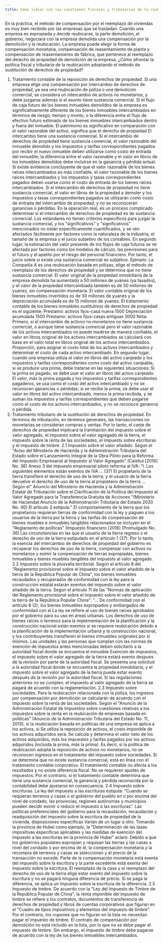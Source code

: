 ```yaml
---
title: Cómo lidiar con las cuestiones fiscales y tributarias de la reubicación de políticas mediante el reemplazo de los derechos de propiedad
---
```

En la práctica, el método de compensación por el reemplazo de viviendas es muy bien recibido por las empresas que se trasladan. Cuando una empresa es expropiada y decide reubicarse, la parte demolición, el gobierno, negociará con la empresa demolida una compensación por la demolición y la reubicación. La empresa puede elegir la forma de compensación monetaria, compensación de reasentamiento de planta y compensación de reasentamiento de fábrica, que pertenece al reemplazo del derecho de propiedad de demolición de la empresa. ¿Cómo afrontar la política fiscal y tributaria de la reubicación adoptando el método de sustitución de derechos de propiedad?
<!-- more -->
1. Tratamiento contable de la reposición de derechos de propiedad. Si una empresa elige una compensación por intercambio de derechos de propiedad, ya sea una reubicación de póliza o una demolición comercial, se considera un intercambio de activos no monetarios, y debe juzgarse además si el asunto tiene sustancia comercial. Si el flujo de caja futuro de los bienes inmuebles demolidos de la empresa es significativamente diferente de los bienes inmuebles intercambiados en términos de riesgo, tiempo y monto, o la diferencia entre el flujo de efectivo futuro estimado de los bienes inmuebles intercambiados dentro y fuera del inmueble. El patrimonio es significativo en comparación con el valor razonable del activo, significa que el derecho de propiedad El intercambio tiene una sustancia comercial. Si el intercambio de derechos de propiedad tiene sustancia comercial, el valor razonable del inmueble demolido y los impuestos y tarifas correspondientes pagados por recibir el nuevo inmueble deben utilizarse como costo de entrada del inmueble; la diferencia entre el valor razonable y el valor en libros de los inmuebles demolidos debe incluirse en la ganancia y pérdida actual. Si existe evidencia concluyente de que el valor razonable de los bienes raíces intercambiados es más confiable, el valor razonable de los bienes raíces intercambiados y los impuestos y tasas correspondientes pagados deben usarse como el costo de entrada de los bienes raíces intercambiados. Si el intercambio de derechos de propiedad no tiene sustancia comercial, el valor en libros de la propiedad a demoler y los impuestos y tasas correspondientes pagados se utilizarán como costo de entrada del intercambio de propiedad, y no se reconocerán ganancias o pérdidas. En la operación real, es un proceso complicado determinar si el intercambio de derechos de propiedad es de sustancia comercial. Los estándares no tienen criterios específicos para juzgar la sustancia comercial, y los "significativos" y "significativos" mencionados no están específicamente cuantificados, y se ven afectados fácilmente por factores como la naturaleza de la industria, el tamaño de la empresa y el juicio subjetivo de los contables. En segundo lugar, la estimación del valor presente de los flujos de caja futuros se ve afectada por factores como los modelos de cálculo, las previsiones para el futuro y el apetito por el riesgo del personal financiero. Por tanto, el juicio sobre si existe una sustancia comercial es subjetivo.
Ejemplo: La Compañía A es una reubicación basada en pólizas, elige el método de reemplazo de los derechos de propiedad y se determina que no tiene sustancia comercial. El valor original de la propiedad inmobiliaria de la empresa demolida ha aumentado a 50 millones de yuanes (ya tasados), y el valor de la propiedad intercambiada también es de 50 millones de yuanes, sin compensación monetaria. El valor contable original de los bienes inmuebles invertidos es de 30 millones de yuanes y la depreciación acumulada es de 15 millones de yuanes. El tratamiento contable de los bienes inmuebles sustitutivos de derechos de propiedad es el siguiente:
Préstamo: activos fijos-casa nueva 1500
Depreciación acumulada 1500
Préstamo: activos fijos-casas antiguas 3000
Nota: Primero, si el intercambio de activos no monetarios no tiene sustancia comercial, o aunque tiene sustancia comercial pero el valor razonable de los activos intercambiados no puede medirse de manera confiable, el valor en libros original de los activos intercambiados se calculará con base en el valor total en libros original de los activos intercambiados. Proporción, para asignar el costo total de los activos intercambiados y determinar el costo de cada activo intercambiado. En segundo lugar, cuando una empresa utiliza el valor en libros del activo canjeado y los impuestos y tarifas correspondientes como costo del activo canjeable, si se produce una prima, debe tratarse en las siguientes situaciones: Si la prima es pagado, se debe usar el valor en libros del activo canjeado. El valor, más la prima pagada y los impuestos y tarifas correspondientes pagaderos, se usa como el costo del activo intercambiado y no se reconocen ganancias o pérdidas; si se recibe la prima, se debe usar el valor en libros del activo intercambiado, menos la prima recibida, y se suman los impuestos y tarifas correspondientes que deben pagarse como el costo de los activos intercambiados, y no se reconoce ganancia o pérdida.
2. Tratamiento tributario de la sustitución de derechos de propiedad. En términos de tributación, en términos generales, las transacciones no monetarias se consideran compras y ventas. Por lo tanto, el canje de derechos de propiedad implicará la tramitación del impuesto sobre el valor agregado, el impuesto sobre el valor agregado de la tierra, el impuesto sobre la renta de las sociedades, el impuesto sobre escrituras y el impuesto de timbre.
2.1 Impuesto sobre el valor añadido. Según el "Aviso del Ministerio de Hacienda y la Administración Tributaria del Estado sobre el Lanzamiento Integral de la Obra Piloto para la Reforma del Impuesto Empresarial al Impuesto al Valor Agregado" (Caishui [2016] No. 36) Anexo 3 del impuesto empresarial piloto reforma al IVA: "I. Los siguientes elementos están exentos de IVA ... (37) El propietario de la tierra transfiere el derecho de uso de la tierra, y el usuario de la tierra devuelve el derecho de uso de la tierra al propietario de la tierra ... Según el" Anuncio del Ministerio de Hacienda y la Administración Estatal de Tributación sobre el Clarificación de la Política del Impuesto al Valor Agregado para la Transferencia Gratuita de Acciones "(Ministerio de Hacienda) Anuncio de la Administración Tributaria del Estado 2020 No. 40) El artículo 3 estipula:" El comportamiento de la tierra que los propietarios requieran tierras de conformidad con la ley y paguen a los usuarios de la tierra por la tierra y las tarifas de compensación de bienes muebles e inmuebles tangibles relacionados se incluyen en el "Reglamento de políticas" (Impuesto financiero [2016] [Promulgado No. 36) Las circunstancias en las que el usuario de la tierra regreso s el derecho de uso de la tierra estipulado en el artículo 1 (37). Por lo tanto, la esencia del intercambio de derechos de propiedad del gobierno es recuperar los derechos de uso de la tierra, compensar con activos no monetarios y eximir la compensación de tierras expropiadas, bienes inmuebles y bienes muebles tangibles del impuesto al valor agregado.
2.2 Impuesto sobre la plusvalía territorial. Según el artículo 8 del "Reglamento provisional sobre el impuesto sobre el valor añadido de la tierra de la República Popular de China", los bienes inmuebles recaudados y recuperados de conformidad con la ley para la construcción estatal estarán exentos del impuesto sobre el valor añadido de la tierra. Según el artículo 11 de las "Normas de aplicación del Reglamento provisional sobre el impuesto sobre el valor añadido de la tierra de la República Popular China": "... De conformidad con el artículo 8 (2), los bienes inmuebles expropiados y embargados de conformidad con el La ley se refiere al uso de bienes raíces aprobados por el gobierno para su uso en áreas urbanas. Los derechos de uso de bienes raíces o terrenos para la implementación de la planificación y la construcción nacional están exentos si se requiere reubicación debido a la planificación de la implementación urbana y la construcción nacional, y los contribuyentes transfieren el bienes inmuebles originales por sí mismos. Las unidades y las personas que cumplan con las normas de exención de impuestos antes mencionadas deben solicitarlo a la autoridad fiscal donde se encuentra el inmueble Exención de impuestos, el impuesto sobre el valor agregado de la tierra estará exento después de la revisión por parte de la autoridad fiscal. Se presenta una solicitud a la autoridad fiscal donde se encuentra la propiedad inmobiliaria, y el impuesto sobre el valor agregado de la tierra puede estar exento después de la revisión por la autoridad fiscal. Si las regulaciones anteriores no se cumplen, el impuesto al valor agregado de la tierra se pagará de acuerdo con la reglamentación.
2.3 Impuesto sobre sociedades. Para la reubicación relacionada con la póliza, los ingresos por compensación por demolición se calcularán de acuerdo con el impuesto sobre la renta de las sociedades. Según el "Anuncio de la Administración Estatal de Impuestos sobre cuestiones relativas a los impuestos sobre la renta en la reubicación de empresas basada en políticas" (Anuncio de la Administración Tributaria del Estado No. 11, 2013), si la reubicación basada en políticas de una empresa se aplica a los activos, si Se utiliza la reposición de activos, el costo imponible de los activos adquiridos será. Se calcula y determina el valor neto de los activos adquiridos, más los impuestos y tarifas pagados por los activos adquiridos (incluida la prima, más la prima). Es decir, si la política de reubicación adopta la reposición de activos no monetarios, no se reconocen ingresos en el tratamiento del impuesto sobre sociedades. Si se determina que no existe sustancia comercial, está en línea con el tratamiento contable corporativo. El tratamiento contable no afecta a los resultados y no existe diferencia fiscal. No se requieren ajustes de impuestos. Por el contrario, si el tratamiento contable determina que tiene una sustancia comercial, la ganancia y pérdida reconocida por la contabilidad debe ajustarse en consecuencia.
2.4 Impuesto sobre escrituras. La ley del impuesto a las escrituras estipula: "Cuando se requieran terrenos y casas o el gobierno del pueblo en o por encima del nivel de condado, las provincias, regiones autónomas y municipios pueden decidir eximir o reducir el impuesto a las escrituras". Las políticas preferenciales del gobierno para la recaudación, recaudación y readquisición del impuesto sobre la escritura de propiedad de la vivienda, disposiciones específicas Varían de un lugar a otro. Tomando la provincia de Hubei como ejemplo, la "Determinación de las tasas impositivas específicas aplicables y las medidas de exención del impuesto a las escrituras en la provincia de Hubei" aclaró: Debido a que los gobiernos populares expropian y requisan las tierras y las casas a nivel del condado o por encima de él, la compensación monetaria y la recompra de terrenos y casas se seleccionan y el precio de la transacción no excede. Parte de la compensación monetaria está exenta del impuesto sobre la escritura y la parte excedente está exenta del impuesto sobre la escritura; El reemplazo de la casa y el reemplazo del derecho de uso de la tierra elige estar exento del impuesto sobre la escritura y no se pagará ninguna diferencia de precio. Si se paga la diferencia, se aplica un impuesto sobre la escritura de la diferencia.
2.5 Impuesto de timbre. De acuerdo con la "Ley del Impuesto de Timbre de la República Popular de China", la renta imponible del impuesto de timbre se refiere a los contratos, documentos de transferencia de derechos de propiedad y libros de cuentas corporativos que figuran en el "Cuadro de tipos impositivos y elementos del impuesto de timbre". Por el contrario, los cupones que no figuran en la lista no necesitan pagar el impuesto de timbre. El contrato de compensación por demolición no está incluido en la lista, por lo que no se debe pagar el impuesto de timbre. Sin embargo, el impuesto de timbre debe pagarse de acuerdo con la ley de los bienes inmuebles intercambiados.